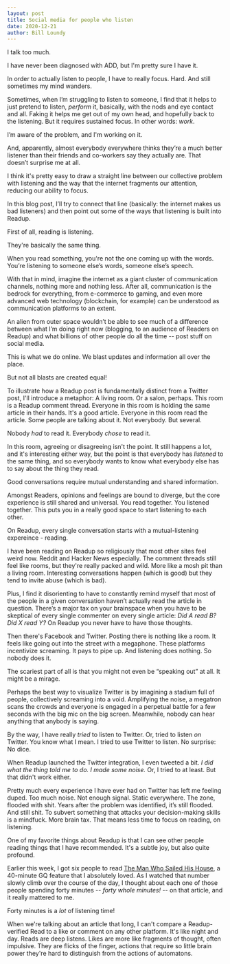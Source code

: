 ```yaml
---
layout: post
title: Social media for people who listen
date: 2020-12-21
author: Bill Loundy
---
```

I talk too much. 

I have never been diagnosed with ADD, but I'm pretty sure I have it. 

In order to actually listen to people, I have to really focus. Hard. And still sometimes my mind wanders. 

Sometimes, when I’m struggling to listen to someone, I find that it helps to just pretend to listen, *perform* it, basically, with the nods and eye contact and all. Faking it helps me get out of my own head, and hopefully back to the listening. But it requires sustained focus. In other words: *work*. 

I’m aware of the problem, and I'm working on it.

And, apparently, almost everybody everywhere thinks they’re a much better listener than their friends and co-workers say they actually are. That doesn’t surprise me at all. 

I think it's pretty easy to draw a straight line between our collective problem with listening and the way that the internet fragments our attention, reducing our ability to focus. 

In this blog post, I’ll try to connect that line (basically: the internet makes us bad listeners) and then point out some of the ways that listening is built into Readup.

First of all, reading is listening. 

They're basically the same thing.

When you read something, you're not the one coming up with the words. You’re listening to someone else’s words, someone else’s speech.

With that in mind, imagine the internet as a giant cluster of communication channels, nothing more and nothing less. After all, communication is the bedrock for everything, from e-commerce to gaming, and even more advanced web technology (blockchain, for example) can be understood as communication platforms to an extent. 

An alien from outer space wouldn’t be able to see much of a difference between what I’m doing right now (blogging, to an audience of Readers on Readup) and what billions of other people do all the time -- post stuff on social media.

This is what we do online. We blast updates and information all over the place.

But not all blasts are created equal!

To illustrate how a Readup post is fundamentally distinct from a Twitter post, I'll introduce a metaphor: A living room. Or a salon, perhaps. This room is a Readup comment thread. Everyone in this room is holding the same article in their hands. It's a good article. Everyone in this room read the article. Some people are talking about it. Not everybody. But several. 

Nobody *had* to read it. Everybody *chose* to read it. 

In this room, agreeing or disagreeing isn't the point. It still happens a lot, and it's interesting either way, but the point is that everybody has *listened* to the same thing, and so everybody wants to know what everybody else has to say about the thing they read.

Good conversations require mutual understanding and shared information. 

Amongst Readers, opinions and feelings are bound to diverge, but the core experience is still shared and universal. You read together. You listened together. This puts you in a really good space to start listening to each other. 

On Readup, every single conversation starts with a mutual-listening expereince - reading. 

I have been reading on Readup so religiously that most other sites feel weird now. Reddit and Hacker News especially. The comment threads still feel like rooms, but they're really packed and wild. More like a mosh pit than a living room. Interesting conversations happen (which is good) but they tend to invite abuse (which is bad). 

Plus, I find it disorienting to have to constantly remind myself that most of the people in a given conversation haven’t actually read the article in question. There’s a major tax on your brainspace when you have to be skeptical of every single commenter on every single article: *Did A read B? Did X read Y?* On Readup you never have to have those thoughts. 

Then there's Facebook and Twitter. Posting there is nothing like a room. It feels like going out into the street with a megaphone. These platforms incentivize screaming. It pays to pipe up. And listening does nothing. So nobody does it. 

The scariest part of all is that you might not even be “speaking out” at all. It might be a mirage.

Perhaps the best way to visualize Twitter is by imagining a stadium full of people, collectively screaming into a void. Amplifying the noise, a megatron scans the crowds and everyone is engaged in a perpetual battle for a few seconds with the big mic on the big screen. Meanwhile, nobody can hear anything that anybody is saying.

By the way, I have really *tried* to listen to Twitter. Or, tried to listen *on* Twitter. You know what I mean. I tried to use Twitter to listen. No surprise: No dice.

When Readup launched the Twitter integration, I even tweeted a bit. *I did what the thing told me to do. I made some noise.* Or, I tried to at least. But that didn't work either. 

Pretty much every experience I have ever had on Twitter has left me feeling duped. Too much noise. Not enough signal. Static everywhere. The zone, flooded with shit. Years after the problem was identified, it’s still flooded. And still shit. To subvert something that attacks your decision-making skills is a mindfuck. More brain tax. That means less time to focus on reading, on listening. 

One of my favorite things about Readup is that I can see other people reading things that I have recommended. It's a subtle joy, but also quite profound.

Earlier this week, I got six people to read [The Man Who Sailed His House](https://readup.com/read/gq/the-man-who-sailed-his-house), a 40-minute GQ feature that I absolutely loved. As I watched that number slowly climb over the course of the day, I thought about each one of those people spending forty minutes -- *forty whole minutes!* -- on that article, and it really mattered to me.

Forty minutes is a *lot* of listening time! 

When we're talking about an article that long, I can't compare a Readup-verified Read to a like or comment on any other platform. It's like night and day. Reads are deep listens. Likes are more like fragments of thought, often impulsive. They are flicks of the finger, actions that require so little brain power they're hard to distinguish from the actions of automatons.